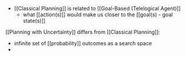 - [[Classical Planning]] is related to [[Goal-Based (Telelogical Agent)]]
	- what [[action(s)]] would make us closer to the [[goal(s) - goal state(s)]]

[[Planning with Uncertainty]] differs from [[Classical Planning]]:
- infinite set of [[probability]] outcomes as a search space
- 